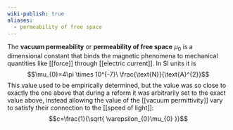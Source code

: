 ```yaml
---
wiki-publish: true
aliases:
  - permeability of free space
---
```

The **vacuum permeability** or **permeability of free space** $\mu_{0}$ is a dimensional constant that binds the magnetic phenomena to mechanical quantities like [[force]] through [[electric current]]. In SI units it is
$$\mu_{0}=4\pi \times 10^{-7}\ \frac{\text{N}}{\text{A}^{2}}$$
This value used to be empirically determined, but the value was so close to exactly the one above that during a reform it was arbitrarily set to the exact value above, instead allowing the value of the [[vacuum permittivity]] vary to satisfy their connection to the [[speed of light]]:
$$c=\frac{1}{\sqrt{ \varepsilon_{0}\mu_{0} }}$$
